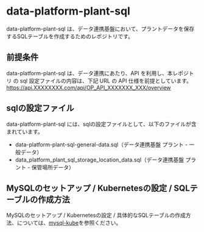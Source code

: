 # data-platform-plant-sql 
data-platform-plant-sql は、データ連携基盤において、プラントデータを保存するSQLテーブルを作成するためのレポジトリです。   

## 前提条件  
data-platform-plant-sql  は、データ連携にあたり、API を利用し、本レポジトリ の sql 設定ファイルの内容は、下記 URL の API 仕様を前提としています。  
https://api.XXXXXXXX.com/api/OP_API_XXXXXXX_XXX/overview 

## sqlの設定ファイル

data-platform-plant-sql には、sqlの設定ファイルとして、以下のファイルが含まれています。    

* data-platform-plant-sql-general-data.sql（データ連携基盤 プラント - 一般データ）
* data_platform_plant_sql_storage_location_data.sql（データ連携基盤 プラント - 保管場所データ）

## MySQLのセットアップ / Kubernetesの設定 / SQLテーブルの作成方法

MySQLのセットアップ / Kubernetesの設定 / 具体的なSQLテーブルの作成方法、については、[mysql-kube](https://github.com/latonaio/mysql-kube)を参照ください。
